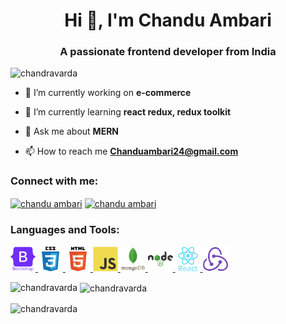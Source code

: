 <h1 align="center">Hi 👋, I'm Chandu Ambari</h1>
<h3 align="center">A passionate frontend developer from India</h3>

<p align="left"> <img src="https://komarev.com/ghpvc/?username=chandravarda&label=Profile%20views&color=0e75b6&style=flat" alt="chandravarda" /> </p>

- 🔭 I’m currently working on **e-commerce**

- 🌱 I’m currently learning **react redux, redux toolkit**

- 💬 Ask me about **MERN**

- 📫 How to reach me **Chanduambari24@gmail.com**

<h3 align="left">Connect with me:</h3>
<p align="left">
<a href="https://linkedin.com/in/chandu ambari" target="blank"><img align="center" src="https://raw.githubusercontent.com/rahuldkjain/github-profile-readme-generator/master/src/images/icons/Social/linked-in-alt.svg" alt="chandu ambari" height="30" width="40" /></a>
<a href="https://instagram.com/chandu ambari" target="blank"><img align="center" src="https://raw.githubusercontent.com/rahuldkjain/github-profile-readme-generator/master/src/images/icons/Social/instagram.svg" alt="chandu ambari" height="30" width="40" /></a>
</p>

<h3 align="left">Languages and Tools:</h3>
<p align="left"> <a href="https://getbootstrap.com" target="_blank" rel="noreferrer"> <img src="https://raw.githubusercontent.com/devicons/devicon/master/icons/bootstrap/bootstrap-plain-wordmark.svg" alt="bootstrap" width="40" height="40"/> </a> <a href="https://www.w3schools.com/css/" target="_blank" rel="noreferrer"> <img src="https://raw.githubusercontent.com/devicons/devicon/master/icons/css3/css3-original-wordmark.svg" alt="css3" width="40" height="40"/> </a> <a href="https://www.w3.org/html/" target="_blank" rel="noreferrer"> <img src="https://raw.githubusercontent.com/devicons/devicon/master/icons/html5/html5-original-wordmark.svg" alt="html5" width="40" height="40"/> </a> <a href="https://developer.mozilla.org/en-US/docs/Web/JavaScript" target="_blank" rel="noreferrer"> <img src="https://raw.githubusercontent.com/devicons/devicon/master/icons/javascript/javascript-original.svg" alt="javascript" width="40" height="40"/> </a> <a href="https://www.mongodb.com/" target="_blank" rel="noreferrer"> <img src="https://raw.githubusercontent.com/devicons/devicon/master/icons/mongodb/mongodb-original-wordmark.svg" alt="mongodb" width="40" height="40"/> </a> <a href="https://nodejs.org" target="_blank" rel="noreferrer"> <img src="https://raw.githubusercontent.com/devicons/devicon/master/icons/nodejs/nodejs-original-wordmark.svg" alt="nodejs" width="40" height="40"/> </a> <a href="https://reactjs.org/" target="_blank" rel="noreferrer"> <img src="https://raw.githubusercontent.com/devicons/devicon/master/icons/react/react-original-wordmark.svg" alt="react" width="40" height="40"/> </a> <a href="https://redux.js.org" target="_blank" rel="noreferrer"> <img src="https://raw.githubusercontent.com/devicons/devicon/master/icons/redux/redux-original.svg" alt="redux" width="40" height="40"/> </a> </p>

<p><img align="left" src="https://github-readme-stats.vercel.app/api/top-langs?username=chandravarda&show_icons=true&locale=en&layout=compact" alt="chandravarda" /></p>

<p>&nbsp;<img align="center" src="https://github-readme-stats.vercel.app/api?username=chandravarda&show_icons=true&locale=en" alt="chandravarda" /></p>

<p><img align="center" src="https://github-readme-streak-stats.herokuapp.com/?user=chandravarda&" alt="chandravarda" /></p>

